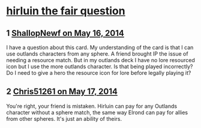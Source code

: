 # [hirluin the fair question](https://community.fantasyflightgames.com/topic/106451-hirluin-the-fair-question/)

## 1 [ShallopNewf on May 16, 2014](https://community.fantasyflightgames.com/topic/106451-hirluin-the-fair-question/?do=findComment&comment=1087541)

I have a question about this card. My understanding of the card is that I can use outlands characters from any sphere. A friend brought IP the issue of needing a resource match. But in my outlands deck I have no lore resourced icon but I use the more outlands character. Is that being played incorrectly? Do I need to give a hero the resource icon for lore before legally playing it?

## 2 [Chris51261 on May 17, 2014](https://community.fantasyflightgames.com/topic/106451-hirluin-the-fair-question/?do=findComment&comment=1087584)

You're right, your friend is mistaken. Hirluin can pay for any Outlands character without a sphere match, the same way Elrond can pay for allies from other spheres. It's just an ability of theirs.

